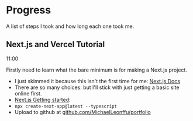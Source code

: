 # Progress

A list of steps I took and how long each one took me.


## Next.js and Vercel Tutorial

11:00

Firstly need to learn what the bare minimum is for making a Next.js project.

- I just skimmed it because this isn't the first time for me: [Next.js Docs](https://nextjs.org/learn/foundations)
- There are so many choices: but I'll stick with just getting a basic site online first.
- [Next.js Getting started](https://nextjs.org/docs/getting-started):
- `npx create-next-app@latest --typescript`
- Upload to github at [github.com/MichaelLeonffu/portfolio](https://github.com/MichaelLeonffu/portfolio)